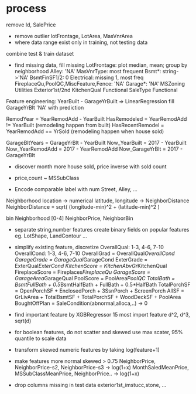 # process
remove Id, SalePrice

- remove outlier
lotFrontage, LotArea, MasVnrArea
- where data range exist only in training, not testing data

combine test & train dataset

- find missing data, fill missing
LotFrontage: plot median, mean; group by neighborhood
Alley: 'NA'
MasVnrType: most frequent
Bsmt*: string->'NA'
BsmtFinSF1/2: 0
Electrical: missing 1, most freq
FireplaceQu,PoolQC,MiscFeature,Fence: 'NA'
Garage*: 'NA'
MSZoning
Utilities
Exterior1st/2nd
KitchenQual
Functional
SaleType
Functional

Feature engineering:
YearBuilt - GarageYrBuilt => LinearRegression
fill GarageYrBlt 'NA' with prediction

RemodYear = YearRemodAdd - YearBuilt
HasRemodeled = YearRemodAdd != YearBuilt (remodeling happen from built)
HasRecentRemodel = YearRemodAdd == YrSold (remodeling happen when house sold)

GarageBltYears = GarageYrBlt - YearBuilt
Now_YearBuilt = 2017 - YearBuilt
Now_YearRemodAdd = 2017 - YearRemodAdd
Now_GarageYrBlt = 2017 - GarageYrBlt

- discover month more house sold, price inverse with sold count
- price,count ~ MSSubClass

- Encode comparable label with num
Street, Alley, ...

Neighborhood location -> numerical latitude, longitude -> NeighborDistance
NeighborDistance = sqrt( (longitude-min)^2 + (latitude-min)^2 )

bin Neighborhood [0-4]
NeighborPrice, NeighborBin

- separate string,number features
create binary fields on popular features
eg. LotShape, LandContour ...

- simplify existing feature, discretize
OverallQual: 1-3, 4-6, 7-10
OverallCond: 1-3, 4-6, 7-10
OverallGrad = OverallQual*OverallCond
GarageGrade = GarageQual*GarageCond
ExterGrade = ExterQual*ExterCond
KitchenScore = KitchenAbvGr*KitchenQual
FireplaceScore = Fireplaces*FireplaceQu
GarageScore = GarageArea*GarageQual
PoolScore = PoolArea*PoolQC
TotalBath = BsmtFullBath + 0.5*BsmtHalfBath + FullBath + 0.5*HalfBath
TotalPorchSF = OpenPorchSF + EnclosedPorch + 3SsnPorch + ScreenPorch
AllSF = GrLivArea + TotalBsmtSF + TotalPorchSF + WoodDeckSF + PoolArea
BoughtOffPlan = SaleCondition(abnormal,alloca,..) -> 0

- find important feature by XGBRegressor
15 most import feature
d^2, d^3, sqrt(d)

- for boolean features, do not scatter and skewed
use max scater, 95% quantile to scale data

- transform skewed numeric features by taking log(feature+1)
- make features more normal
skewed > 0.75
NeighborPrice, NeighborPrice-s2, NeighborPrice-s3 -> log(1+x)
MonthSaledMeanPrice, MSSubClassMeanPrice, NeighborPrice.. -> log(1+x)

- drop columns missing in test data
exterior1st_imstucc,stone, ...













